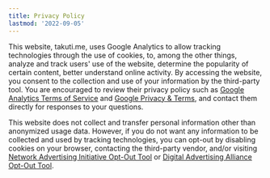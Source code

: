 ```yaml
---
title: Privacy Policy
lastmod: '2022-09-05'
---
```


This website, takuti.me, uses Google Analytics to allow tracking technologies through the use of cookies, to, among the other things, analyze and track users' use of the website, determine the popularity of certain content, better understand online activity. By accessing the website, you consent to the collection and use of your information by the third-party tool. You are encouraged to review their privacy policy such as [Google Analytics Terms of Service](https://marketingplatform.google.com/about/analytics/terms/us/) and [Google Privacy & Terms](https://policies.google.com/technologies/ads?hl=en), and contact them directly for responses to your questions. 

This website does not collect and transfer personal information other than anonymized usage data. However, if you do not want any information to be collected and used by tracking technologies, you can opt-out by disabling cookies on your browser, contacting the third-party vendor, and/or visiting [Network Advertising Initiative Opt-Out Tool](https://optout.networkadvertising.org/) or [Digital Advertising Alliance Opt-Out Tool](https://optout.aboutads.info/).
